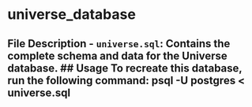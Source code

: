 # universe_database
## File Description  - `universe.sql`: Contains the complete schema and data for the Universe database.  ## Usage  To recreate this database, run the following command:  psql -U postgres &lt; universe.sql
